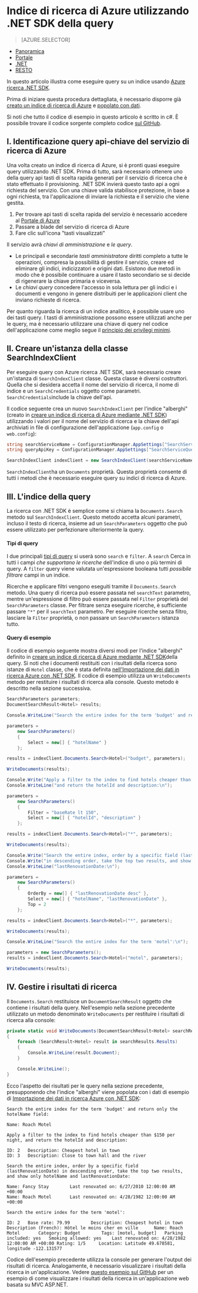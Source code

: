 <properties
    pageTitle="Query l'indice di ricerca Azure utilizzando .NET SDK | Microsoft Azure | Servizio di ricerca cloud ospitato"
    description="Creare una query di ricerca nella ricerca Azure e utilizzare i parametri di ricerca per filtrare e ordinare i risultati di ricerca."
    services="search"
    manager="jhubbard"
    documentationCenter=""
    authors="brjohnstmsft"
/>

<tags
    ms.service="search"
    ms.devlang="dotnet"
    ms.workload="search"
    ms.topic="get-started-article"
    ms.tgt_pltfrm="na"
    ms.date="08/29/2016"
    ms.author="brjohnst"/>

# <a name="query-your-azure-search-index-using-the-net-sdk"></a>Indice di ricerca di Azure utilizzando .NET SDK della query
> [AZURE.SELECTOR]
- [Panoramica](search-query-overview.md)
- [Portale](search-explorer.md)
- [.NET](search-query-dotnet.md)
- [RESTO](search-query-rest-api.md)

In questo articolo illustra come eseguire query su un indice usando [Azure ricerca .NET SDK](https://msdn.microsoft.com/library/azure/dn951165.aspx).

Prima di iniziare questa procedura dettagliata, è necessario disporre già [creato un indice di ricerca di Azure](search-what-is-an-index.md) e [popolato con dati](search-what-is-data-import.md).

Si noti che tutto il codice di esempio in questo articolo è scritto in c#. È possibile trovare il codice sorgente completo codice [sul GitHub](http://aka.ms/search-dotnet-howto).

## <a name="i-identify-your-azure-search-services-query-api-key"></a>I. Identificazione query api-chiave del servizio di ricerca di Azure
Una volta creato un indice di ricerca di Azure, si è pronti quasi eseguire query utilizzando .NET SDK. Prima di tutto, sarà necessario ottenere uno della query api tasti di scelta rapida generati per il servizio di ricerca che è stato effettuato il provisioning. .NET SDK invierà questo tasto api a ogni richiesta del servizio. Con una chiave valida stabilisce protezione, in base a ogni richiesta, tra l'applicazione di inviare la richiesta e il servizio che viene gestita.

1. Per trovare api tasti di scelta rapida del servizio è necessario accedere al [Portale di Azure](https://portal.azure.com/)
2. Passare a blade del servizio di ricerca di Azure
3. Fare clic sull'icona "tasti visualizzati"

Il servizio avrà *chiavi di amministrazione* e *le query*.

  - Le principali e secondarie *tasti amministratore* diritti completo a tutte le operazioni, compresa la possibilità di gestire il servizio, creare ed eliminare gli indici, indicizzatori e origini dati. Esistono due metodi in modo che è possibile continuare a usare il tasto secondario se si decide di rigenerare la chiave primaria e viceversa.
  - Le *chiavi query* concedere l'accesso in sola lettura per gli indici e i documenti e vengono in genere distribuiti per le applicazioni client che inviano richieste di ricerca.

Per quanto riguarda la ricerca di un indice analitico, è possibile usare uno dei tasti query. I tasti di amministrazione possono essere utilizzati anche per le query, ma è necessario utilizzare una chiave di query nel codice dell'applicazione come meglio segue il [principio dei privilegi minimi](https://en.wikipedia.org/wiki/Principle_of_least_privilege).

## <a name="ii-create-an-instance-of-the-searchindexclient-class"></a>II. Creare un'istanza della classe SearchIndexClient
Per eseguire query con Azure ricerca .NET SDK, sarà necessario creare un'istanza di `SearchIndexClient` classe. Questa classe è diversi costruttori. Quella che si desidera accetta il nome del servizio di ricerca, il nome di indice e un `SearchCredentials` oggetto come parametri. `SearchCredentials`include la chiave dell'api.

Il codice seguente crea un nuovo `SearchIndexClient` per l'indice "alberghi" (creato in [creare un indice di ricerca di Azure mediante .NET SDK](search-create-index-dotnet.md)) utilizzando i valori per il nome del servizio di ricerca e la chiave dell'api archiviati in file di configurazione dell'applicazione (`app.config` o `web.config`):

```csharp
string searchServiceName = ConfigurationManager.AppSettings["SearchServiceName"];
string queryApiKey = ConfigurationManager.AppSettings["SearchServiceQueryApiKey"];

SearchIndexClient indexClient = new SearchIndexClient(searchServiceName, "hotels", new SearchCredentials(queryApiKey));
```

`SearchIndexClient`ha un `Documents` proprietà. Questa proprietà consente di tutti i metodi che è necessario eseguire query su indici di ricerca di Azure.

## <a name="iii-query-your-index"></a>III. L'indice della query
La ricerca con .NET SDK è semplice come si chiama la `Documents.Search` metodo sul `SearchIndexClient`. Questo metodo accetta alcuni parametri, incluso il testo di ricerca, insieme ad un `SearchParameters` oggetto che può essere utilizzato per perfezionare ulteriormente la query.

#### <a name="types-of-queries"></a>Tipi di query
I due principali [tipi di query](search-query-overview.md#types-of-queries) si userà sono `search` e `filter`. A `search` Cerca in tutti i campi _che supportano le ricerche_ dell'indice di uno o più termini di query. A `filter` query viene valutata un'espressione booleana tutti _possibile filtrare_ campi in un indice.

Ricerche e applicare filtri vengono eseguiti tramite il `Documents.Search` metodo. Una query di ricerca può essere passata nel `searchText` parametro, mentre un'espressione di filtro può essere passata nel `Filter` proprietà del `SearchParameters` classe. Per filtrare senza eseguire ricerche, è sufficiente passare `"*"` per il `searchText` parametro. Per eseguire ricerche senza filtro, lasciare la `Filter` proprietà, o non passare un `SearchParameters` istanza tutto.

#### <a name="example-queries"></a>Query di esempio

Il codice di esempio seguente mostra diversi modi per l'indice "alberghi" definito in [creare un indice di ricerca di Azure mediante .NET SDK](search-create-index-dotnet.md#DefineIndex)della query. Si noti che i documenti restituiti con i risultati della ricerca sono istanze di `Hotel` classe, che è stata definita [nell'Importazione dei dati in ricerca Azure con .NET SDK](search-import-data-dotnet.md#HotelClass). Il codice di esempio utilizza un `WriteDocuments` metodo per restituire i risultati di ricerca alla console. Questo metodo è descritto nella sezione successiva.

```csharp
SearchParameters parameters;
DocumentSearchResult<Hotel> results;

Console.WriteLine("Search the entire index for the term 'budget' and return only the hotelName field:\n");

parameters =
    new SearchParameters()
    {
        Select = new[] { "hotelName" }
    };

results = indexClient.Documents.Search<Hotel>("budget", parameters);

WriteDocuments(results);

Console.Write("Apply a filter to the index to find hotels cheaper than $150 per night, ");
Console.WriteLine("and return the hotelId and description:\n");

parameters =
    new SearchParameters()
    {
        Filter = "baseRate lt 150",
        Select = new[] { "hotelId", "description" }
    };

results = indexClient.Documents.Search<Hotel>("*", parameters);

WriteDocuments(results);

Console.Write("Search the entire index, order by a specific field (lastRenovationDate) ");
Console.Write("in descending order, take the top two results, and show only hotelName and ");
Console.WriteLine("lastRenovationDate:\n");

parameters =
    new SearchParameters()
    {
        OrderBy = new[] { "lastRenovationDate desc" },
        Select = new[] { "hotelName", "lastRenovationDate" },
        Top = 2
    };

results = indexClient.Documents.Search<Hotel>("*", parameters);

WriteDocuments(results);

Console.WriteLine("Search the entire index for the term 'motel':\n");

parameters = new SearchParameters();
results = indexClient.Documents.Search<Hotel>("motel", parameters);

WriteDocuments(results);
```

## <a name="iv-handle-search-results"></a>IV. Gestire i risultati di ricerca
Il `Documents.Search` restituisce un `DocumentSearchResult` oggetto che contiene i risultati della query. Nell'esempio nella sezione precedente utilizzato un metodo denominato `WriteDocuments` per restituire i risultati di ricerca alla console:

```csharp
private static void WriteDocuments(DocumentSearchResult<Hotel> searchResults)
{
    foreach (SearchResult<Hotel> result in searchResults.Results)
    {
        Console.WriteLine(result.Document);
    }

    Console.WriteLine();
}
```

Ecco l'aspetto dei risultati per le query nella sezione precedente, presupponendo che l'indice "alberghi" viene popolata con i dati di esempio di [Importazione dei dati in ricerca Azure con .NET SDK](search-import-data-dotnet.md):

```
Search the entire index for the term 'budget' and return only the hotelName field:

Name: Roach Motel

Apply a filter to the index to find hotels cheaper than $150 per night, and return the hotelId and description:

ID: 2   Description: Cheapest hotel in town
ID: 3   Description: Close to town hall and the river

Search the entire index, order by a specific field (lastRenovationDate) in descending order, take the top two results, and show only hotelName and lastRenovationDate:

Name: Fancy Stay        Last renovated on: 6/27/2010 12:00:00 AM +00:00
Name: Roach Motel       Last renovated on: 4/28/1982 12:00:00 AM +00:00

Search the entire index for the term 'motel':

ID: 2   Base rate: 79.99        Description: Cheapest hotel in town     Description (French): Hôtel le moins cher en ville      Name: Roach Motel       Category: Budget        Tags: [motel, budget]   Parking included: yes   Smoking allowed: yes    Last renovated on: 4/28/1982 12:00:00 AM +00:00 Rating: 1/5     Location: Latitude 49.678581, longitude -122.131577

```

Codice dell'esempio precedente utilizza la console per generare l'output dei risultati di ricerca. Analogamente, è necessario visualizzare i risultati della ricerca in un'applicazione. Vedere [questo esempio sul GitHub](https://github.com/Azure-Samples/search-dotnet-getting-started/tree/master/DotNetSample) per un esempio di come visualizzare i risultati della ricerca in un'applicazione web basata su MVC ASP.NET.
